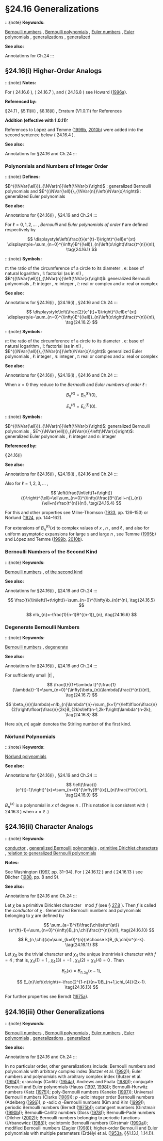 # §24.16 Generalizations

:::{note}
**Keywords:**

[Bernoulli numbers](http://dlmf.nist.gov/search/search?q=Bernoulli%20numbers) , [Bernoulli polynomials](http://dlmf.nist.gov/search/search?q=Bernoulli%20polynomials) , [Euler numbers](http://dlmf.nist.gov/search/search?q=Euler%20numbers) , [Euler polynomials](http://dlmf.nist.gov/search/search?q=Euler%20polynomials) , [generalizations](http://dlmf.nist.gov/search/search?q=generalizations) , [generalized](http://dlmf.nist.gov/search/search?q=generalized)

**See also:**

Annotations for Ch.24
:::


## §24.16(i) Higher-Order Analogs

:::{note}
**Notes:**

For ( 24.16.6 ), ( 24.16.7 ), and ( 24.16.8 ) see Howard ([1996a](./bib/H.html#bib1101 "Explicit formulas for degenerate Bernoulli numbers")).

**Referenced by:**

§24.11 , §5.11(iii) , §8.18(ii) , Erratum (V1.0.11) for References

**Addition (effective with 1.0.11):**

References to López and Temme ([1999b](./bib/L.html#bib1454 "Hermite polynomials in asymptotic representations of generalized Bernoulli, Euler, Bessel, and Buchholz polynomials"), [2010b](./bib/L.html#bib2874 "Large degree asymptotics of generalized Bernoulli and Euler polynomials")) were added into the second sentence below ( 24.16.4 ).

**See also:**

Annotations for §24.16 and Ch.24
:::


### Polynomials and Numbers of Integer Order

:::{note}
**Defines:**

$B^{(\NVar{\ell})}_{\NVar{n}}\left(\NVar{x}\right)$ : generalized Bernoulli polynomials and $E^{(\NVar{\ell})}_{\NVar{n}}\left(\NVar{x}\right)$ : generalized Euler polynomials

**See also:**

Annotations for §24.16(i) , §24.16 and Ch.24
:::

For $\ell=0,1,2,\dotsc$ , *Bernoulli* and *Euler polynomials of order $\ell$* are defined respectively by

<a id="EGx1"></a>

$$
\displaystyle\left(\frac{t}{e^{t}-1}\right)^{\ell}e^{xt} \displaystyle=\sum_{n=0}^{\infty}B^{(\ell)}_{n}\left(x\right)\frac{t^{n}}{n!}, \tag{24.16.1}
$$

:::{note}
**Symbols:**

$\pi$: the ratio of the circumference of a circle to its diameter , $\mathrm{e}$: base of natural logarithm , $!$: factorial (as in $n!$) , $B^{(\NVar{\ell})}_{\NVar{n}}\left(\NVar{x}\right)$: generalized Bernoulli polynomials , $\ell$: integer , $n$: integer , $t$: real or complex and $x$: real or complex

**See also:**

Annotations for §24.16(i) , §24.16(i) , §24.16 and Ch.24
:::

$$
\displaystyle\left(\frac{2}{e^{t}+1}\right)^{\ell}e^{xt} \displaystyle=\sum_{n=0}^{\infty}E^{(\ell)}_{n}\left(x\right)\frac{t^{n}}{n!}, \tag{24.16.2}
$$

:::{note}
**Symbols:**

$\pi$: the ratio of the circumference of a circle to its diameter , $\mathrm{e}$: base of natural logarithm , $!$: factorial (as in $n!$) , $E^{(\NVar{\ell})}_{\NVar{n}}\left(\NVar{x}\right)$: generalized Euler polynomials , $\ell$: integer , $n$: integer , $t$: real or complex and $x$: real or complex

**See also:**

Annotations for §24.16(i) , §24.16(i) , §24.16 and Ch.24
:::

When $x=0$ they reduce to the *Bernoulli* and *Euler numbers of order $\ell$* :

<a id="E3"></a>

<a id="Ex1"></a>
$$
\displaystyle B^{(\ell)}_{n} \displaystyle=B^{(\ell)}_{n}\left(0\right), \tag{24.16.3}
$$

<a id="Ex2"></a>
$$
\displaystyle E^{(\ell)}_{n} \displaystyle=E^{(\ell)}_{n}\left(0\right).
$$

:::{note}
**Symbols:**

$B^{(\NVar{\ell})}_{\NVar{n}}\left(\NVar{x}\right)$: generalized Bernoulli polynomials , $E^{(\NVar{\ell})}_{\NVar{n}}\left(\NVar{x}\right)$: generalized Euler polynomials , $\ell$: integer and $n$: integer

**Referenced by:**

§24.16(i)

**See also:**

Annotations for §24.16(i) , §24.16(i) , §24.16 and Ch.24
:::

Also for $\ell=1,2,3,\dotsc$ ,


<a id="E4"></a>
$$
\left(\frac{\ln\left(1+t\right)}{t}\right)^{\ell}=\ell\sum_{n=0}^{\infty}\frac{B^{(\ell+n)}_{n}}{\ell+n}\frac{t^{n}}{n!}, \tag{24.16.4}
$$

For this and other properties see Milne-Thomson ([1933](./bib/M.html#bib1638 "The Calculus of Finite Differences"), pp. 126–153) or Nörlund ([1924](./bib/N.html#bib1730 "Vorlesungen über Differenzenrechnung"), pp. 144–162).

For extensions of $B^{(\ell)}_{n}\left(x\right)$ to complex values of $x$ , $n$ , and $\ell$ , and also for uniform asymptotic expansions for large $x$ and large $n$ , see Temme ([1995b](./bib/T.html#bib2228 "Bernoulli polynomials old and new: Generalizations and asymptotics")) and López and Temme ([1999b](./bib/L.html#bib1454 "Hermite polynomials in asymptotic representations of generalized Bernoulli, Euler, Bessel, and Buchholz polynomials"), [2010b](./bib/L.html#bib2874 "Large degree asymptotics of generalized Bernoulli and Euler polynomials")).


### Bernoulli Numbers of the Second Kind

:::{note}
**Keywords:**

[Bernoulli numbers](http://dlmf.nist.gov/search/search?q=Bernoulli%20numbers) , [of the second kind](http://dlmf.nist.gov/search/search?q=of%20the%20second%20kind)

**See also:**

Annotations for §24.16(i) , §24.16 and Ch.24
:::


<a id="E5"></a>
$$
\frac{t}{\ln\left(1+t\right)}=\sum_{n=0}^{\infty}b_{n}t^{n}, \tag{24.16.5}
$$


<a id="E6"></a>
$$
n!b_{n}=-\frac{1}{n-1}B^{(n-1)}_{n}, \tag{24.16.6}
$$


### Degenerate Bernoulli Numbers

:::{note}
**Keywords:**

[Bernoulli numbers](http://dlmf.nist.gov/search/search?q=Bernoulli%20numbers) , [degenerate](http://dlmf.nist.gov/search/search?q=degenerate)

**See also:**

Annotations for §24.16(i) , §24.16 and Ch.24
:::

For sufficiently small $|t|$ ,


<a id="E7"></a>
$$
\frac{t}{(1+\lambda t)^{\ifrac{1}{\lambda}}-1}=\sum_{n=0}^{\infty}\beta_{n}(\lambda)\frac{t^{n}}{n!}, \tag{24.16.7}
$$


<a id="E8"></a>
$$
\beta_{n}(\lambda)=n!b_{n}\lambda^{n}+\sum_{k=1}^{\left\lfloor\ifrac{n}{2}\right\rfloor}\frac{n}{2k}B_{2k}s\left(n-1,2k-1\right)\lambda^{n-2k}, \tag{24.16.8}
$$

Here $s\left(n,m\right)$ again denotes the Stirling number of the first kind.


### Nörlund Polynomials

:::{note}
**Keywords:**

[Nörlund polynomials](http://dlmf.nist.gov/search/search?q=N%C3%B6rlund%20polynomials)

**See also:**

Annotations for §24.16(i) , §24.16 and Ch.24
:::


<a id="E9"></a>
$$
\left(\frac{t}{e^{t}-1}\right)^{x}=\sum_{n=0}^{\infty}B^{(x)}_{n}\frac{t^{n}}{n!}, \tag{24.16.9}
$$

$B^{(x)}_{n}$ is a polynomial in $x$ of degree $n$ . (This notation is consistent with ( 24.16.3 ) when $x=\ell$ .)


## §24.16(ii) Character Analogs

:::{note}
**Keywords:**

[conductor](http://dlmf.nist.gov/search/search?q=conductor) , [generalized Bernoulli polynomials](http://dlmf.nist.gov/search/search?q=generalized%20Bernoulli%20polynomials) , [primitive Dirichlet characters](http://dlmf.nist.gov/search/search?q=primitive%20Dirichlet%20characters) , [relation to generalized Bernoulli polynomials](http://dlmf.nist.gov/search/search?q=relation%20to%20generalized%20Bernoulli%20polynomials)

**Notes:**

See Washington ([1997](./bib/W.html#bib2370 "Introduction to Cyclotomic Fields"), pp. 31–34). For ( 24.16.12 ) and ( 24.16.13 ) see Dilcher ([1988](./bib/D.html#bib663 "Zeros of Bernoulli, generalized Bernoulli and Euler polynomials"), pp. 8 and 9).

**See also:**

Annotations for §24.16 and Ch.24
:::

Let $\chi$ be a primitive Dirichlet character $\mod f$ (see § [27.8](./27.8.md "§27.8 Dirichlet Characters ‣ Multiplicative Number Theory ‣ Chapter 27 Functions of Number Theory") ). Then $f$ is called the *conductor* of $\chi$ . Generalized Bernoulli numbers and polynomials belonging to $\chi$ are defined by


<a id="E10"></a>
$$
\sum_{a=1}^{f}\frac{\chi(a)te^{at}}{e^{ft}-1}=\sum_{n=0}^{\infty}B_{n,\chi}\frac{t^{n}}{n!}, \tag{24.16.10}
$$


<a id="E11"></a>
$$
B_{n,\chi}(x)=\sum_{k=0}^{n}{n\choose k}B_{k,\chi}x^{n-k}. \tag{24.16.11}
$$

Let $\chi_{0}$ be the trivial character and $\chi_{4}$ the unique (nontrivial) character with $f=4$ ; that is, $\chi_{4}(1)=1$ , $\chi_{4}(3)=-1$ , $\chi_{4}(2)=\chi_{4}(4)=0$ . Then


<a id="E12"></a>
$$
B_{n}\left(x\right)=B_{n,\chi_{0}}(x-1), \tag{24.16.12}
$$


<a id="E13"></a>
$$
E_{n}\left(x\right)=-\frac{2^{1-n}}{n+1}B_{n+1,\chi_{4}}(2x-1). \tag{24.16.13}
$$

For further properties see Berndt ([1975a](./bib/B.html#bib241 "Character analogues of the Poisson and Euler-MacLaurin summation formulas with applications")).


## §24.16(iii) Other Generalizations

:::{note}
**Keywords:**

[Bernoulli numbers](http://dlmf.nist.gov/search/search?q=Bernoulli%20numbers) , [Bernoulli polynomials](http://dlmf.nist.gov/search/search?q=Bernoulli%20polynomials) , [Euler numbers](http://dlmf.nist.gov/search/search?q=Euler%20numbers) , [Euler polynomials](http://dlmf.nist.gov/search/search?q=Euler%20polynomials) , [generalizations](http://dlmf.nist.gov/search/search?q=generalizations) , [generalized](http://dlmf.nist.gov/search/search?q=generalized)

**See also:**

Annotations for §24.16 and Ch.24
:::

In no particular order, other generalizations include: Bernoulli numbers and polynomials with arbitrary complex index (Butzer et al. ([1992](./bib/B.html#bib395 "Bernoulli numbers and polynomials of arbitrary complex indices"))); Euler numbers and polynomials with arbitrary complex index (Butzer et al. ([1994](./bib/B.html#bib397 "Euler functions ⁢ E α ( z ) with complex α and applications"))); q-analogs (Carlitz ([1954a](./bib/C.html#bib414 "q -Bernoulli and Eulerian numbers")), Andrews and Foata ([1980](./bib/index.html#bib102 "Congruences for the q -secant numbers"))); conjugate Bernoulli and Euler polynomials (Hauss ([1997](./bib/H.html#bib1058 "An Euler-Maclaurin-type formula involving conjugate Bernoulli polynomials and an application to ⁢ ζ ( + ⁢ 2 m 1 )"), [1998](./bib/H.html#bib1059 "A Boole-type Formula involving Conjugate Euler Polynomials"))); Bernoulli–Hurwitz numbers (Katz ([1975](./bib/K.html#bib1235 "The congruences of Clausen-von Staudt and Kummer for Bernoulli-Hurwitz numbers"))); poly-Bernoulli numbers (Kaneko ([1997](./bib/K.html#bib1218 "Poly-Bernoulli numbers"))); Universal Bernoulli numbers (Clarke ([1989](./bib/C.html#bib511 "The universal von Staudt theorems"))); $p$ -adic integer order Bernoulli numbers (Adelberg ([1996](./bib/index.html#bib33 "Congruences of p -adic integer order Bernoulli numbers"))); $p$ -adic $q$ -Bernoulli numbers (Kim and Kim ([1999](./bib/K.html#bib1269 "Remark on p -adic q -Bernoulli numbers"))); periodic Bernoulli numbers (Berndt ([1975b](./bib/B.html#bib242 "Periodic Bernoulli numbers, summation formulas and applications"))); cotangent numbers (Girstmair ([1990b](./bib/G.html#bib940 "Dirichlet convolution of cotangent numbers and relative class number formulas"))); Bernoulli–Carlitz numbers (Goss ([1978](./bib/G.html#bib962 "Von Staudt for ⁢ F q [ T ]"))); Bernoulli–Padé numbers (Dilcher ([2002](./bib/D.html#bib666 "Bernoulli Numbers and Confluent Hypergeometric Functions"))); Bernoulli numbers belonging to periodic functions (Urbanowicz ([1988](./bib/U.html#bib2290 "On the equation = + ⁢ f ( 1 ) 1 k ⁢ f ( 2 ) 2 k ⋯ ⁢ f ( x ) x k ⁢ R ( x ) ⁢ B y 2"))); cyclotomic Bernoulli numbers (Girstmair ([1990a](./bib/G.html#bib941 "A theorem on the numerators of the Bernoulli numbers"))); modified Bernoulli numbers (Zagier ([1998](./bib/Z.html#bib2479 "A modified Bernoulli number"))); higher-order Bernoulli and Euler polynomials with multiple parameters (Erdélyi et al. ([1953a](./bib/E.html#bib751 "Higher Transcendental Functions. Vol. I"), §§1.13.1, 1.14.1)).
